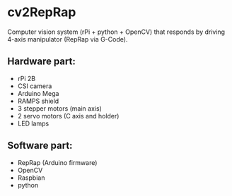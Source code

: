 # cv2RepRap
Computer vision system (rPi + python + OpenCV) that responds by driving 4-axis manipulator (RepRap via G-Code). 

Hardware part: 
-
- rPi 2B
- CSI camera
- Arduino Mega
- RAMPS shield
- 3 stepper motors (main axis)
- 2 servo motors (C axis and holder)
- LED lamps

Software part: 
- 
- RepRap (Arduino firmware)
- OpenCV
- Raspbian
- python
